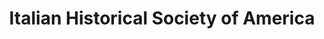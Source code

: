 ---
layout: repo
title: "Italian Historical Society of America"
id: 18984
permalink: repos/18984/
---
